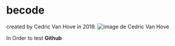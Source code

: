 # becode
created by Cedric Van Hove in 2019.
![image de Cedric Van Hove](becode/ced.jpeg)

In Order to test **Github**
